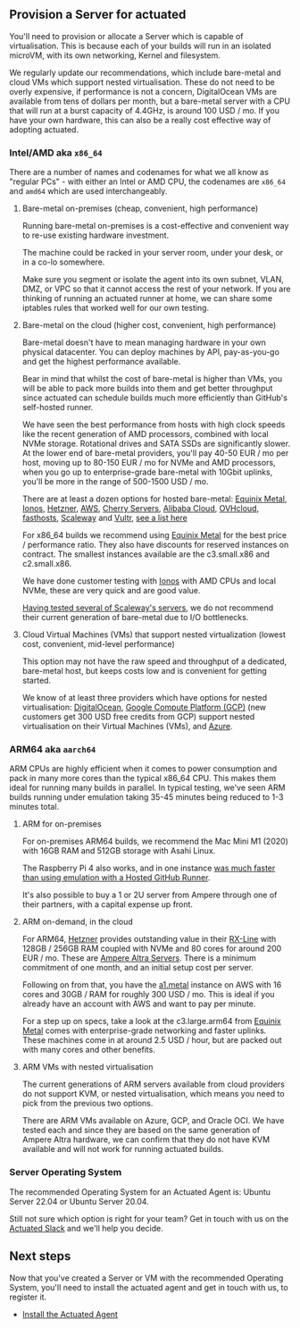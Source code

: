 ## Provision a Server for actuated

You'll need to provision or allocate a Server which is capable of virtualisation. This is because each of your builds will run in an isolated microVM, with its own networking, Kernel and filesystem.

We regularly update our recommendations, which include bare-metal and cloud VMs which support nested virtualisation. These do not need to be overly expensive, if performance is not a concern, DigitalOcean VMs are available from tens of dollars per month, but a bare-metal server with a CPU that will run at a burst capacity of 4.4GHz, is around 100 USD / mo. If you have your own hardware, this can also be a really cost effective way of adopting actuated.

### Intel/AMD aka `x86_64`

There are a number of names and codenames for what we all know as "regular PCs" - with either an Intel or AMD CPU, the codenames are `x86_64` and `amd64` which are used interchangeably.

1. Bare-metal on-premises (cheap, convenient, high performance)

    Running bare-metal on-premises is a cost-effective and convenient way to re-use existing hardware investment.

    The machine could be racked in your server room, under your desk, or in a co-lo somewhere.

    Make sure you segment or isolate the agent into its own subnet, VLAN, DMZ, or VPC so that it cannot access the rest of your network. If you are thinking of running an actuated runner at home, we can share some iptables rules that worked well for our own testing.

2. Bare-metal on the cloud (higher cost, convenient, high performance)

    Bare-metal doesn't have to mean managing hardware in your own physical datacenter. You can deploy machines by API, pay-as-you-go and get the highest performance available.
    
    Bear in mind that whilst the cost of bare-metal is higher than VMs, you will be able to pack more builds into them and get better throughput since actuated can schedule builds much more efficiently than GitHub's self-hosted runner.

    We have seen the best performance from hosts with high clock speeds like the recent generation of AMD processors, combined with local NVMe storage. Rotational drives and SATA SSDs are significantly slower. At the lower end of bare-metal providers, you'll pay 40-50 EUR / mo per host, moving up to 80-150 EUR / mo for NVMe and AMD processors, when you go up to enterprise-grade bare-metal with 10Gbit uplinks, you'll be more in the range of 500-1500 USD / mo.

    There are at least a dozen options for hosted bare-metal: [Equinix Metal](https://deploy.equinix.com/), [Ionos](https://ionos.co.uk), [Hetzner](https://hetzner.com), [AWS](https://aws.amazon.com/), [Cherry Servers](https://www.cherryservers.com/), [Alibaba Cloud](https://eu.alibabacloud.com/en), [OVHcloud](https://www.ovhcloud.com/en-gb/bare-metal/rise/), [fasthosts](https://www.fasthosts.co.uk/), [Scaleway](https://scaleway.com) and [Vultr](https://www.vultr.com/), [see a list here](https://github.com/alexellis/awesome-baremetal#bare-metal-cloud)
    
    For x86_64 builds we recommend using [Equinix Metal](https://deploy.equinix.com/) for the best price / performance ratio. They also have discounts for reserved instances on contract. The smallest instances available are the c3.small.x86 and c2.small.x86.

    We have done customer testing with [Ionos](https://ionos.co.uk) with AMD CPUs and local NVMe, these are very quick and are good value.

    [Having tested several of Scaleway's servers](https://twitter.com/alexellisuk/status/1605866713815437312?s=20&t=JGh5fGZJWklLTCTVkTVElg), we do not recommend their current generation of bare-metal due to I/O bottlenecks.

3. Cloud Virtual Machines (VMs) that support nested virtualization (lowest cost, convenient, mid-level performance)

    This option may not have the raw speed and throughput of a dedicated, bare-metal host, but keeps costs low and is convenient for getting started.

    We know of at least three providers which have options for nested virtualisation: [DigitalOcean](https://m.do.co/c/8d4e75e9886f), [Google Compute Platform (GCP)](https://cloud.google.com/compute) (new customers get 300 USD free credits from GCP) support nested virtualisation on their Virtual Machines (VMs), and [Azure](https://azure.com/).

### ARM64 aka `aarch64`

ARM CPUs are highly efficient when it comes to power consumption and pack in many more cores than the typical x86_64 CPU. This makes them ideal for running many builds in parallel. In typical testing, we've seen ARM builds running under emulation taking 35-45 minutes being reduced to 1-3 minutes total.

1. ARM for on-premises

    For on-premises ARM64 builds, we recommend the Mac Mini M1 (2020) with 16GB RAM and 512GB storage with Asahi Linux.
    
    The Raspberry Pi 4 also works, and in one instance [was much faster than using emulation with a Hosted GitHub Runner](https://twitter.com/alexellisuk/status/1583092051398524928?s=20&t=2SelTpdc5idJLmayIu3Djw).

    It's also possible to buy a 1 or 2U server from Ampere through one of their partners, with a capital expense up front.

2. ARM on-demand, in the cloud

    For ARM64, [Hetzner](https://hetzner.com) provides outstanding value in their [RX-Line](https://www.hetzner.com/dedicated-rootserver/matrix-rx) with 128GB / 256GB RAM coupled with NVMe and 80 cores for around 200 EUR / mo. These are [Ampere Altra Servers](https://amperecomputing.com/processors/ampere-altra/). There is a minimum commitment of one month, and an initial setup cost per server.

    Following on from that, you have the [a1.metal](https://aws.amazon.com/ec2/instance-types/a1/) instance on AWS with 16 cores and 30GB / RAM for roughly 300 USD / mo. This is ideal if you already have an account with AWS and want to pay per minute.
    
    For a step up on specs, take a look at the c3.large.arm64 from [Equinix Metal](https://metal.equinix.com/) comes with enterprise-grade networking and faster uplinks. These machines come in at around 2.5 USD / hour, but are packed out with many cores and other benefits.

3. ARM VMs with nested virtualisation

    The current generations of ARM servers available from cloud providers do not support KVM, or nested virtualisation, which means you need to pick from the previous two options.

    There are ARM VMs available on Azure, GCP, and Oracle OCI. We have tested each and since they are based on the same generation of Ampere Altra hardware, we can confirm that they do not have KVM available and will not work for running actuated builds.

### Server Operating System

The recommended Operating System for an Actuated Agent is: Ubuntu Server 22.04 or Ubuntu Server 20.04.

Still not sure which option is right for your team? Get in touch with us on the [Actuated Slack](https://self-actuated.slack.com) and we'll help you decide.

## Next steps

Now that you've created a Server or VM with the recommended Operating System, you'll need to install the actuated agent and get in touch with us, to register it.

* [Install the Actuated Agent](/install-agent)
